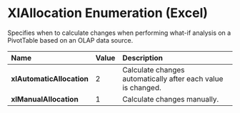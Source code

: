
# XlAllocation Enumeration (Excel)

Specifies when to calculate changes when performing what-if analysis on a PivotTable based on an OLAP data source.



|**Name**|**Value**|**Description**|
|:-----|:-----|:-----|
|**xlAutomaticAllocation**|2|Calculate changes automatically after each value is changed.|
|**xlManualAllocation**|1|Calculate changes manually. |
